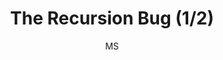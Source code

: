 ---
media: "images/rounds/round_4_1/recursion_bug_1.png"
media_type: image
title: The Recursion Bug (1/2)
author: [MS]
desc: A bug in announcement code results in an infinite loop, killing the server and ending the round.
---